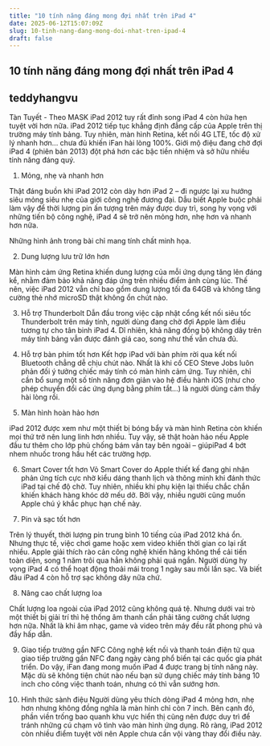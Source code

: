 ```yaml
---
title: "10 tính năng đáng mong đợi nhất trên iPad 4"
date: 2025-06-12T15:07:09Z
slug: 10-tinh-nang-dang-mong-doi-nhat-tren-ipad-4
draft: false
---
```


## 10 tính năng đáng mong đợi nhất trên iPad 4

## teddyhangvu

Tàn Tuyết - Theo MASK
iPad 2012 tuy rất đỉnh song iPad 4 còn hứa hẹn tuyệt vời hơn nữa.
iPad 2012 tiếp tục khẳng định đẳng cấp của Apple trên thị trường máy tính bảng. Tuy nhiên, màn hình Retina, kết nối 4G LTE, tốc độ xử lý nhanh hơn... chưa đủ khiến iFan hài lòng 100%. Giới mộ điệu đang chờ đợi iPad 4 (phiên bản 2013) đột phá hơn các bậc tiền nhiệm và sở hữu nhiều tính năng đáng quý.

1. Mỏng, nhẹ và nhanh hơn
 
Thật đáng buồn khi iPad 2012 còn dày hơn iPad 2 – đi ngược lại xu hướng siêu mỏng siêu nhẹ của giới công nghệ đương đại. Dẫu biết Apple buộc phải làm vậy để thời lượng pin ấn tượng trên máy được duy trì, song hy vọng với những tiến bộ công nghệ, iPad 4 sẽ trở nên mỏng hơn, nhẹ hơn và nhanh hơn nữa.
 

Những hình ảnh trong bài chỉ mang tính chất minh họa.
 
2. Dung lượng lưu trữ lớn hơn
 
Màn hình cảm ứng Retina khiến dung lượng của mỗi ứng dụng tăng lên đáng kể, nhằm đảm bảo khả năng đáp ứng trên nhiều điểm ảnh cùng lúc. Thế nên, việc iPad 2012 vẫn chỉ bao gồm dung lượng tối đa 64GB và không tăng cường thẻ nhớ microSD thật không ổn chút nào.
 
 

3. Hỗ trợ Thunderbolt
Dẫn đầu trong việc cập nhật cổng kết nối siêu tốc Thunderbolt trên máy tính, người dùng đang chờ đợi Apple làm điều tương tự cho tân binh iPad 4. Dĩ nhiên, khả năng đồng bộ không dây trên máy tính bảng vẫn được đánh giá cao, song như thế vẫn chưa đủ.
 
 
 
4. Hỗ trợ bàn phím tốt hơn
Kết hợp iPad với bàn phím rời qua kết nối Bluetooth chẳng dễ chịu chút nào. Nhất là khi cố CEO Steve Jobs luôn phản đối ý tưởng chiếc máy tính có màn hình cảm ứng. Tuy nhiên, chỉ cần bổ sung một số tính năng đơn giản vào hệ điều hành iOS (như cho phép chuyển đổi các ứng dụng bằng phím tắt...) là người dùng cảm thấy hài lòng rồi.
 
 
 
5. Màn hình hoàn hảo hơn
 
iPad 2012 được xem như một thiết bị bóng bẩy và màn hình Retina còn khiến mọi thứ trở nên lung linh hơn nhiều. Tuy vậy, sẽ thật hoàn hảo nếu Apple đầu tư thêm cho lớp phủ chống bám vân tay bên ngoài – giúpiPad 4 bớt nhem nhuốc trong hầu hết các trường hợp.
 

 
6. Smart Cover tốt hơn
Vỏ Smart Cover do Apple thiết kế đang ghi nhận phản ứng tích cực nhờ kiểu dáng thanh lịch và thông minh khi đánh thức iPad tại chế độ chờ. Tuy nhiên, nhiều khi phụ kiện lại thiếu chắc chắn khiến khách hàng khóc dở mếu dở. Bởi vậy, nhiều người cũng muốn Apple chú ý khắc phục hạn chế này.
 
 
 
7. Pin và sạc tốt hơn
 
Trên lý thuyết, thời lượng pin trung bình 10 tiếng của iPad 2012 khá ổn. Nhưng thực tế, việc chơi game hoặc xem video khiến thời gian co lại rất nhiều. Apple giải thích rào cản công nghệ khiến hãng không thể cải tiến toàn diện, song 1 năm trôi qua hẳn không phải quá ngắn. Người dùng hy vọng iPad 4 có thể hoạt động thoải mái trong 1 ngày sau mỗi lần sạc. Và biết đâu iPad 4 còn hỗ trợ sạc không dây nữa chứ.
 
 
 
8. Nâng cao chất lượng loa
 
Chất lượng loa ngoài của iPad 2012 cũng không quá tệ. Nhưng dưới vai trò một thiết bị giải trí thì hệ thống âm thanh cần phải tăng cường chất lượng hơn nữa. Nhất là khi âm nhạc, game và video trên máy đều rất phong phú và đầy hấp dẫn.
 
 
 
9. Giao tiếp trường gần NFC
Công nghệ kết nối và thanh toán điện tử qua giao tiếp trường gần NFC đang ngày càng phổ biến tại các quốc gia phát triển. Do vậy, iFan đang mong muốn iPad 4 được trang bị tính năng này. Mặc dù sẽ không tiện chút nào nếu bạn sử dụng chiếc máy tính bảng 10 inch cho công việc thanh toán, nhưng có thì vẫn sướng hơn.
 
 
 
10. Hình thức sành điệu
Người dùng yêu thích dòng iPad 4 mỏng hơn, nhẹ hơn nhưng không đồng nghĩa là màn hình chỉ còn 7 inch. Bên cạnh đó, phần viền trống bao quanh khu vực hiển thị cũng nên được duy trì để tránh những cú chạm vô tình vào màn hình ứng dụng. Rõ ràng, iPad 2012 còn nhiều điểm tuyệt vời nên Apple chưa cần vội vàng thay đổi điều này.